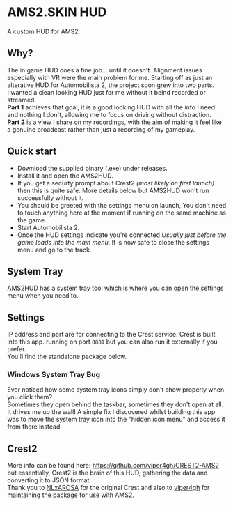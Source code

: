 # AMS2.SKIN HUD
A custom HUD for AMS2.

## Why?
The in game HUD does a fine job... until it doesn't. Alignment issues especially with VR were the main problem for me. Starting off as just an alterative HUD for Automobilista 2, the project soon grew into two parts.   
I wanted a clean looking HUD just for me without it beind recorded or streamed.   
**Part 1** achieves that goal, it is a good looking HUD with all the info I need and nothing I don't, allowing me to focus on driving without distraction.   
**Part 2** is a view I share on my recordings, with the aim of making it feel like a genuine broadcast rather than just a recording of my gameplay.   

## Quick start
- Download the supplied binary (.exe) under releases.
- Install it and open the AMS2HUD.
- If you get a securty prompt about Crest2 *(most likely on first launch)* then this is quite safe. More details below but AMS2HUD won't run successfully without it.
- You should be greeted with the settings menu on launch, You don't need to touch anything here at the moment if running on the same machine as the game.
- Start Automobilista 2.
- Once the HUD settings indicate you're connected *Usually just before the game loads into the main menu*. It is now safe to close the settings menu and go to the track.

## System Tray
AMS2HUD has a system tray tool which is where you can open the settings menu when you need to.

## Settings
IP address and port are for connecting to the Crest service. Crest is built into this app. running on port `8881` but you can also run it externally if you prefer.  
You'll find the standalone package below.

### Windows System Tray Bug
Ever noticed how some system tray icons simply don't show properly when you click them?  
Sometimes they open behind the taskbar, sometimes they don't open at all. It drives me up the wall! 
A simple fix I discovered whilst building this app was to move the system tray icon into the "hidden icon menu" and access it from there instead.

## Crest2
More info can be found here: https://github.com/viper4gh/CREST2-AMS2 but essentially, Crest2 is the brain of this HUD, gathering the data and converting it to JSON format.  
Thank you to [NLxAROSA](https://github.com/NLxAROSA/CREST) for the original Crest and also to [viper4gh](https://github.com/viper4gh/CREST2-AMS2) for maintaining the package for use with AMS2. 

